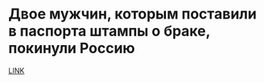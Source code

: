 # Двое мужчин, которым поставили в паспорта штампы о браке, покинули Россию



[LINK](https://varlamov.ru/2762308.html)